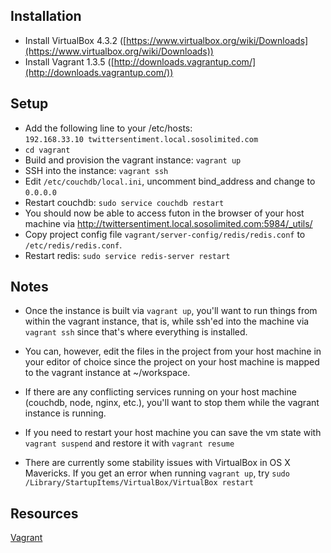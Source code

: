 ## Installation
* Install VirtualBox 4.3.2 ([https://www.virtualbox.org/wiki/Downloads](https://www.virtualbox.org/wiki/Downloads))
* Install Vagrant 1.3.5 ([http://downloads.vagrantup.com/](http://downloads.vagrantup.com/))

## Setup
* Add the following line to your /etc/hosts:  
  `192.168.33.10 twittersentiment.local.sosolimited.com` 
* `cd vagrant`
* Build and provision the vagrant instance: `vagrant up`
* SSH into the instance: `vagrant ssh`
* Edit `/etc/couchdb/local.ini`, uncomment bind_address and change to `0.0.0.0`
* Restart couchdb: `sudo service couchdb restart`
* You should now be able to access futon in the browser of your host machine via http://twittersentiment.local.sosolimited.com:5984/_utils/
* Copy project config file `vagrant/server-config/redis/redis.conf` to `/etc/redis/redis.conf`.
* Restart redis: `sudo service redis-server restart`

## Notes
* Once the instance is built via `vagrant up`, you'll want to run things from within the vagrant instance, that is, while ssh'ed into the machine via `vagrant ssh` since that's where everything is installed.

* You can, however, edit the files in the project from your host machine in your editor of choice since the project on your host machine is mapped to the vagrant instance at ~/workspace.

* If there are any conflicting services running on your host machine (couchdb, node, nginx, etc.), you'll want to stop them while the vagrant instance is running.

* If you need to restart your host machine you can save the vm state with `vagrant suspend` and restore it with `vagrant resume`

* There are currently some stability issues with VirtualBox in OS X Mavericks. If you get an error when running `vagrant up`, try `sudo /Library/StartupItems/VirtualBox/VirtualBox restart`

## Resources
[Vagrant](http://docs.vagrantup.com/v2/)